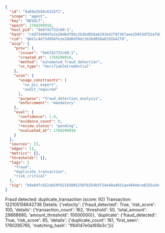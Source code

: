 ```json
{
  "id": "9a04e2b58c6325f1",
  "scope": "agent",
  "key": "RESULT",
  "epoch": 1760290918,
  "host_pid": "9e6742732c60:1",
  "hash": "c4d754994fe2e28d6df8dc2b3bd058a6191b4279f3b7aee25053df52efd8c6a5",
  "cid": "QmV1c4d754994fe2e28d6df8dc2b3bd058a6191b4279",
  "aicp": {
    "prov": {
      "issuer": "9e6742732c60:1",
      "created_at": 1760290918,
      "method": "automated_fraud_detection",
      "vc_type": "VerifiableCredential"
    },
    "ucon": {
      "usage_constraints": [
        "no_pii_export",
        "audit_required"
      ],
      "purpose": "fraud_detection_analysis",
      "enforcement": "mandatory"
    },
    "eval": {
      "confidence": 1.0,
      "evidence_count": 0,
      "review_status": "pending",
      "evaluated_at": 1760290918
    }
  },
  "sources": [],
  "edges": [],
  "metrics": {},
  "thresholds": {},
  "tags": [
    "fraud",
    "duplicate_transaction",
    "risk_critical"
  ],
  "sig": "b9a84fc822ab59fd2165095256fb354b5f2de48a4931ae494ebce8255a3e1208"
}
```

Fraud detected: duplicate_transaction (score: 92)
Transaction: 122105158642736
Details: {'velocity': {'fraud_detected': True, 'risk_score': 100, 'details': {'transaction_count': 162, 'threshold': 50, 'total_amount': 29668680, 'amount_threshold': 10000000}}, 'duplicate': {'fraud_detected': True, 'risk_score': 85, 'details': {'duplicate_count': 161, 'first_seen': 1760285765, 'matching_hash': '1f64147e0a165b3c'}}}